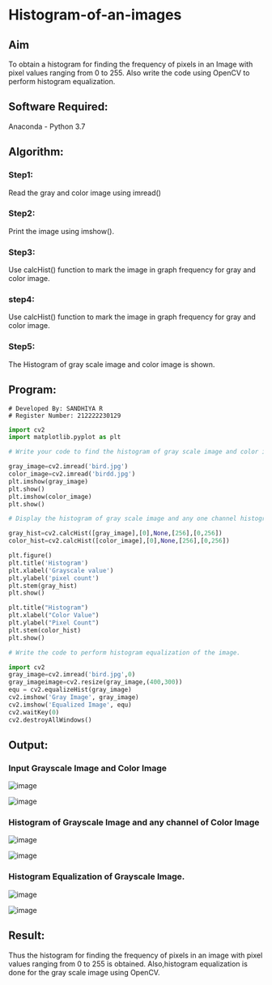 # Histogram-of-an-images
## Aim
To obtain a histogram for finding the frequency of pixels in an Image with pixel values ranging from 0 to 255. Also write the code using OpenCV to perform histogram equalization.

## Software Required:
Anaconda - Python 3.7

## Algorithm:
### Step1:
Read the gray and color image using imread()

### Step2:
Print the image using imshow().



### Step3:
Use calcHist() function to mark the image in graph frequency for gray and color image.

### step4:
Use calcHist() function to mark the image in graph frequency for gray and color image.

### Step5:
The Histogram of gray scale image and color image is shown.


## Program:
```
# Developed By: SANDHIYA R
# Register Number: 212222230129
```
```python
import cv2
import matplotlib.pyplot as plt

# Write your code to find the histogram of gray scale image and color image channels.

gray_image=cv2.imread('bird.jpg')
color_image=cv2.imread('birdd.jpg')
plt.imshow(gray_image)
plt.show()
plt.imshow(color_image)
plt.show()

# Display the histogram of gray scale image and any one channel histogram from color image

gray_hist=cv2.calcHist([gray_image],[0],None,[256],[0,256])
color_hist=cv2.calcHist([color_image],[0],None,[256],[0,256])

plt.figure()
plt.title('Histogram')
plt.xlabel('Grayscale value')
plt.ylabel('pixel count')
plt.stem(gray_hist)
plt.show()

plt.title("Histogram")
plt.xlabel("Color Value")
plt.ylabel("Pixel Count")
plt.stem(color_hist)
plt.show()

# Write the code to perform histogram equalization of the image.

import cv2
gray_image=cv2.imread('bird.jpg',0)
gray_imageimage=cv2.resize(gray_image,(400,300))
equ = cv2.equalizeHist(gray_image)
cv2.imshow('Gray Image', gray_image)
cv2.imshow('Equalized Image', equ)
cv2.waitKey(0)
cv2.destroyAllWindows()

```
## Output:
### Input Grayscale Image and Color Image
![image](https://github.com/SandhiyaR1/Histogram-of-an-images/assets/113497571/407d4294-a3f1-43f7-855d-b6d9aa8e3f6f)

![image](https://github.com/SandhiyaR1/Histogram-of-an-images/assets/113497571/5cd86c00-0745-4262-a6fe-91f5f2e5ec44)



### Histogram of Grayscale Image and any channel of Color Image
![image](https://github.com/SandhiyaR1/Histogram-of-an-images/assets/113497571/6d62a626-e032-4aa6-ab1e-a63a33ca8b9b)

![image](https://github.com/SandhiyaR1/Histogram-of-an-images/assets/113497571/5158e76a-e99c-4931-a1fd-708cedb2a80e)


### Histogram Equalization of Grayscale Image.

![image](https://github.com/SandhiyaR1/Histogram-of-an-images/assets/113497571/e182a5b1-b5df-4f4e-8cb1-5068f4cc9817)

![image](https://github.com/SandhiyaR1/Histogram-of-an-images/assets/113497571/02449913-5efd-4464-9203-03d258ade6c7)


## Result: 
Thus the histogram for finding the frequency of pixels in an image with pixel values ranging from 0 to 255 is obtained. Also,histogram equalization is done for the gray scale image using OpenCV.

